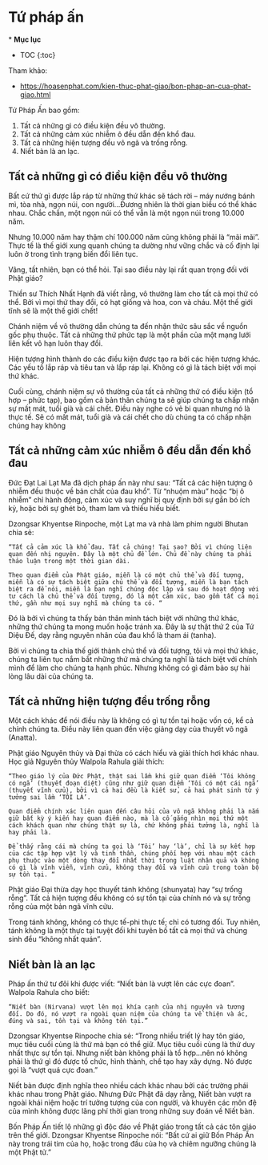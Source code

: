 # Tứ pháp ấn

\* **Mục lục**

- TOC
{:toc}

Tham khảo:

- <https://hoasenphat.com/kien-thuc-phat-giao/bon-phap-an-cua-phat-giao.html>


Tứ Pháp Ấn bao gồm:

1. Tất cả những gì có điều kiện đều vô thường.
2. Tất cả những cảm xúc nhiễm ô đều dẫn đến khổ đau.
3. Tất cả những hiện tượng đều vô ngã và trống rỗng.
4. Niết bàn là an lạc.

## Tất cả những gì có điều kiện đều vô thường

Bất cứ thứ gì được lắp ráp từ những thứ khác sẽ tách rời – máy nướng bánh mì, tòa nhà, ngọn núi, con người…Đương nhiên là thời gian biểu có thể khác nhau. Chắc chắn, một ngọn núi có thể vẫn là một ngọn núi trong 10.000 năm.

Nhưng 10.000 năm hay thậm chí 100.000 năm cũng không phải là “mãi mãi”. Thực tế là thế giới xung quanh chúng ta dường như vững chắc và cố định lại luôn ở trong tình trạng biến đổi liên tục.

Vâng, tất nhiên, bạn có thể hỏi. Tại sao điều này lại rất quan trọng đối với Phật giáo?

Thiền sư Thích Nhất Hạnh đã viết rằng, vô thường làm cho tất cả mọi thứ có thể. Bởi vì mọi thứ thay đổi, có hạt giống và hoa, con và cháu. Một thế giới tĩnh sẽ là một thế giới chết!

Chánh niệm về vô thường dẫn chúng ta đến nhận thức sâu sắc về nguồn gốc phụ thuộc. Tất cả những thứ phức tạp là một phần của một mạng lưới liên kết vô hạn luôn thay đổi.

Hiện tượng hình thành do các điều kiện được tạo ra bởi các hiện tượng khác. Các yếu tố lắp ráp và tiêu tan và lắp ráp lại. Không có gì là tách biệt với mọi thứ khác.

Cuối cùng, chánh niệm sự vô thường của tất cả những thứ có điều kiện (tổ hợp – phức tạp), bao gồm cả bản thân chúng ta sẽ giúp chúng ta chấp nhận sự mất mát, tuổi già và cái chết. Điều này nghe có vẻ bi quan nhưng nó là thực tế. Sẽ có mất mát, tuổi già và cái chết cho dù chúng ta có chấp nhận chúng hay không

## Tất cả những cảm xúc nhiễm ô đều dẫn đến khổ đau

Đức Đạt Lai Lạt Ma đã dịch pháp ấn này như sau: “Tất cả các hiện tượng ô nhiễm đều thuộc về bản chất của đau khổ”. Từ “nhuộm màu” hoặc “bị ô nhiễm” chỉ hành động, cảm xúc và suy nghĩ bị quy định bởi sự gắn bó ích kỷ, hoặc bởi sự ghét bỏ, tham lam và thiếu hiểu biết.

Dzongsar Khyentse Rinpoche, một Lạt ma và nhà làm phim người Bhutan chia sẻ:
    
    “Tất cả cảm xúc là khổ đau. Tất cả chúng! Tại sao? Bởi vì chúng liên quan đến nhị nguyên. Đây là một chủ đề lớn. Chủ đề này chúng ta phải thảo luận trong một thời gian dài.

    Theo quan điểm của Phật giáo, miễn là có một chủ thể và đối tượng, miễn là có sự tách biệt giữa chủ thể và đối tượng, miễn là bạn tách biệt ra để nói, miễn là bạn nghĩ chúng độc lập và sau đó hoạt động với tư cách là chủ thể và đối tượng, đó là một cảm xúc, bao gồm tất cả mọi thứ, gần như mọi suy nghĩ mà chúng ta có. “

Đó là bởi vì chúng ta thấy bản thân mình tách biệt với những thứ khác, những thứ chúng ta mong muốn hoặc tránh xa. Đây là sự thật thứ 2 của Tứ Diệu Đế, dạy rằng nguyên nhân của đau khổ là tham ái (tanha).

Bởi vì chúng ta chia thế giới thành chủ thể và đối tượng, tôi và mọi thứ khác, chúng ta liên tục nắm bắt những thứ mà chúng ta nghĩ là tách biệt với chính mình để làm cho chúng ta hạnh phúc. Nhưng không có gì đảm bảo sự hài lòng lâu dài của chúng ta.

##  Tất cả những hiện tượng đều trống rỗng

Một cách khác để nói điều này là không có gì tự tồn tại hoặc vốn có, kể cả chính chúng ta. Điều này liên quan đến việc giảng dạy của thuyết vô ngã (Anatta).

Phật giáo Nguyên thủy và Đại thừa có cách hiểu và giải thích hơi khác nhau. Học giả Nguyên thủy Walpola Rahula giải thích:
    
    “Theo giáo lý của Đức Phật, thật sai lầm khi giữ quan điểm ‘Tôi không có ngã’ (thuyết đoạn diệt) cũng như giữ quan điểm ‘Tôi có một cái ngã’ (thuyết vĩnh cửu), bởi vì cả hai đều là kiết sử, cả hai phát sinh từ ý tưởng sai lầm ‘TÔI LÀ’.

    Quan điểm chính xác liên quan đến câu hỏi của vô ngã không phải là nắm giữ bất kỳ ý kiến hay quan điểm nào, mà là cố gắng nhìn mọi thứ một cách khách quan như chúng thật sự là, chứ không phải tưởng là, nghĩ là hay phải là.

    Để thấy rằng cái mà chúng ta gọi là ‘Tôi’ hay ‘là’, chỉ là sự kết hợp của các tập hợp vật lý và tinh thần, chúng phối hợp với nhau một cách phụ thuộc vào một dòng thay đổi nhất thời trong luật nhân quả và không có gì là vĩnh viễn, vĩnh cửu, không thay đổi và vĩnh cửu trong toàn bộ sự tồn tại. “

Phật giáo Đại thừa dạy học thuyết tánh không (shunyata) hay “sự trống rỗng”. Tất cả hiện tượng đều không có sự tồn tại của chính nó và sự trống rỗng của một bản ngã vĩnh cửu.

Trong tánh không, không có thực tế-phi thực tế; chỉ có tương đối. Tuy nhiên, tánh không là một thực tại tuyệt đối khi tuyên bố tất cả mọi thứ và chúng sinh đều “không nhất quán”.

## Niết bàn là an lạc

Pháp ấn thứ tư đôi khi được viết: “Niết bàn là vượt lên các cực đoan”. Walpola Rahula cho biết:
    
    “Niết bàn (Nirvana) vượt lên mọi khía cạnh của nhị nguyên và tương đối. Do đó, nó vượt ra ngoài quan niệm của chúng ta về thiện và ác, đúng và sai, tồn tại và không tồn tại.”

Dzongsar Khyentse Rinpoche chia sẻ: “Trong nhiều triết lý hay tôn giáo, mục tiêu cuối cùng là thứ mà bạn có thể giữ. Mục tiêu cuối cùng là thứ duy nhất thực sự tồn tại. Nhưng niết bàn không phải là tổ hợp…nên nó không phải là thứ gì đó được tổ chức, hình thành, chế tạo hay xây dựng. Nó được gọi là “vượt quá cực đoan.”

Niết bàn được định nghĩa theo nhiều cách khác nhau bởi các trường phái khác nhau trong Phật giáo. Nhưng Đức Phật đã dạy rằng, Niết bàn vượt ra ngoài khái niệm hoặc trí tưởng tượng của con người, và khuyên các môn đệ của mình không được lãng phí thời gian trong những suy đoán về Niết bàn.

Bốn Pháp Ấn tiết lộ những gì độc đáo về Phật giáo trong tất cả các tôn giáo trên thế giới. Dzongsar Khyentse Rinpoche nói: “Bất cứ ai giữ Bốn Pháp Ấn này trong trái tim của họ, hoặc trong đầu của họ và chiêm ngưỡng chúng là một Phật tử.”